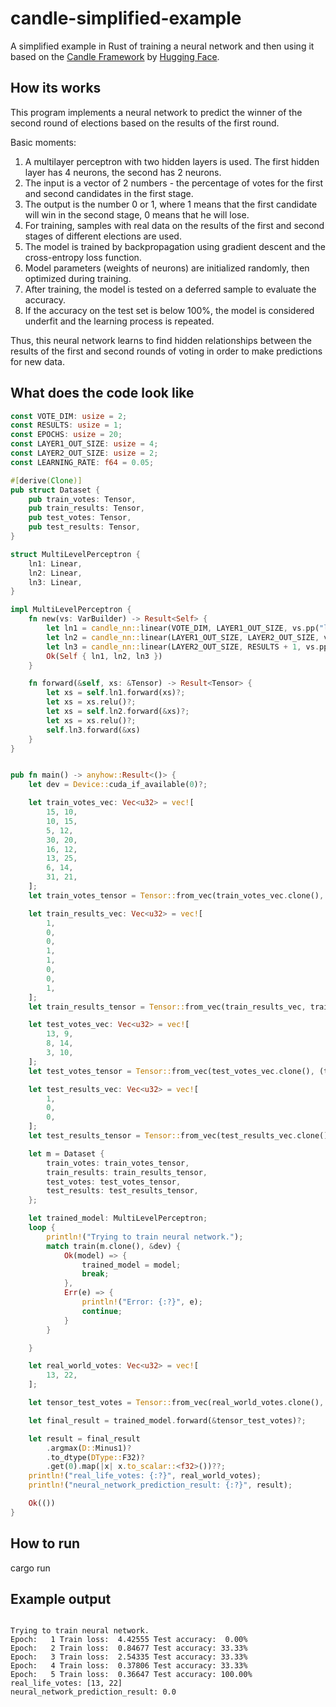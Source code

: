 # candle-simplified-example
A simplified example in Rust of training a neural network and then using it based on the [Candle Framework](https://github.com/huggingface/candle) by [Hugging Face](https://huggingface.co/).
## How its works

This program implements a neural network to predict the winner of the second round of elections based on the results of the first round.

Basic moments:

1. A multilayer perceptron with two hidden layers is used. The first hidden layer has 4 neurons, the second has 2 neurons.
2. The input is a vector of 2 numbers - the percentage of votes for the first and second candidates in the first stage.
3. The output is the number 0 or 1, where 1 means that the first candidate will win in the second stage, 0 means that he will lose.
4. For training, samples with real data on the results of the first and second stages of different elections are used.
5. The model is trained by backpropagation using gradient descent and the cross-entropy loss function.
6. Model parameters (weights of neurons) are initialized randomly, then optimized during training.
7. After training, the model is tested on a deferred sample to evaluate the accuracy.
8. If the accuracy on the test set is below 100%, the model is considered underfit and the learning process is repeated. 

Thus, this neural network learns to find hidden relationships between the results of the first and second rounds of voting in order to make predictions for new data.

## What does the code look like

```rust
const VOTE_DIM: usize = 2;
const RESULTS: usize = 1;
const EPOCHS: usize = 20;
const LAYER1_OUT_SIZE: usize = 4;
const LAYER2_OUT_SIZE: usize = 2;
const LEARNING_RATE: f64 = 0.05;

#[derive(Clone)]
pub struct Dataset {
    pub train_votes: Tensor,
    pub train_results: Tensor,
    pub test_votes: Tensor,
    pub test_results: Tensor,
}

struct MultiLevelPerceptron {
    ln1: Linear,
    ln2: Linear,
    ln3: Linear,
}

impl MultiLevelPerceptron {
    fn new(vs: VarBuilder) -> Result<Self> {
        let ln1 = candle_nn::linear(VOTE_DIM, LAYER1_OUT_SIZE, vs.pp("ln1"))?;
        let ln2 = candle_nn::linear(LAYER1_OUT_SIZE, LAYER2_OUT_SIZE, vs.pp("ln2"))?;
        let ln3 = candle_nn::linear(LAYER2_OUT_SIZE, RESULTS + 1, vs.pp("ln3"))?;
        Ok(Self { ln1, ln2, ln3 })
    }

    fn forward(&self, xs: &Tensor) -> Result<Tensor> {
        let xs = self.ln1.forward(xs)?;
        let xs = xs.relu()?;
        let xs = self.ln2.forward(&xs)?;
        let xs = xs.relu()?;
        self.ln3.forward(&xs)
    }
}


pub fn main() -> anyhow::Result<()> {
    let dev = Device::cuda_if_available(0)?;

    let train_votes_vec: Vec<u32> = vec![
        15, 10,
        10, 15,
        5, 12,
        30, 20,
        16, 12,
        13, 25,
        6, 14,
        31, 21,
    ];
    let train_votes_tensor = Tensor::from_vec(train_votes_vec.clone(), (train_votes_vec.len() / VOTE_DIM, VOTE_DIM), &dev)?.to_dtype(DType::F32)?;

    let train_results_vec: Vec<u32> = vec![
        1,
        0,
        0,
        1,
        1,
        0,
        0,
        1,
    ];
    let train_results_tensor = Tensor::from_vec(train_results_vec, train_votes_vec.len() / VOTE_DIM, &dev)?;

    let test_votes_vec: Vec<u32> = vec![
        13, 9,
        8, 14,
        3, 10,
    ];
    let test_votes_tensor = Tensor::from_vec(test_votes_vec.clone(), (test_votes_vec.len() / VOTE_DIM, VOTE_DIM), &dev)?.to_dtype(DType::F32)?;

    let test_results_vec: Vec<u32> = vec![
        1,
        0,
        0,
    ];
    let test_results_tensor = Tensor::from_vec(test_results_vec.clone(), test_results_vec.len(), &dev)?;

    let m = Dataset {
        train_votes: train_votes_tensor,
        train_results: train_results_tensor,
        test_votes: test_votes_tensor,
        test_results: test_results_tensor,
    };

    let trained_model: MultiLevelPerceptron;
    loop {
        println!("Trying to train neural network.");
        match train(m.clone(), &dev) {
            Ok(model) => {
                trained_model = model;
                break;
            },
            Err(e) => {
                println!("Error: {:?}", e);
                continue;
            }
        }

    }

    let real_world_votes: Vec<u32> = vec![
        13, 22,
    ];

    let tensor_test_votes = Tensor::from_vec(real_world_votes.clone(), (1, VOTE_DIM), &dev)?.to_dtype(DType::F32)?;

    let final_result = trained_model.forward(&tensor_test_votes)?;

    let result = final_result
        .argmax(D::Minus1)?
        .to_dtype(DType::F32)?
        .get(0).map(|x| x.to_scalar::<f32>())??;
    println!("real_life_votes: {:?}", real_world_votes);
    println!("neural_network_prediction_result: {:?}", result);

    Ok(())
}
```

## How to run

cargo run

## Example output

```

Trying to train neural network.
Epoch:   1 Train loss:  4.42555 Test accuracy:  0.00%
Epoch:   2 Train loss:  0.84677 Test accuracy: 33.33%
Epoch:   3 Train loss:  2.54335 Test accuracy: 33.33%
Epoch:   4 Train loss:  0.37806 Test accuracy: 33.33%
Epoch:   5 Train loss:  0.36647 Test accuracy: 100.00%
real_life_votes: [13, 22]
neural_network_prediction_result: 0.0

```